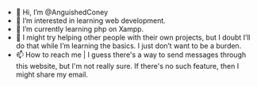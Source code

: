 - 👋 Hi, I’m @AnguishedConey
- 👀 I’m interested in learning web development.
- 🌱 I’m currently learning php on Xampp.
- 💞️ I might try helping other people with their own projects, but I doubt I’ll do that while I’m learning the basics. I just don’t want to be a burden.
- 📫 How to reach me | I guess there's a way to send messages through this website, but I'm not really sure. If there's no such feature, then I might share my email.

<!---
Lucky737V/Lucky737V is a ✨ special ✨ repository because its `README.md` (this file) appears on your GitHub profile.
You can click the Preview link to take a look at your changes.
--->

